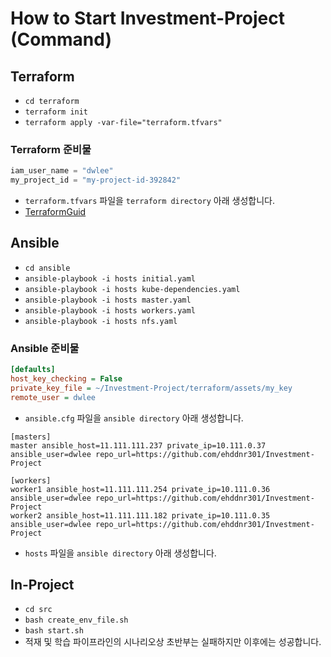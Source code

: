 # How to Start Investment-Project (Command)

## Terraform

- `cd terraform`
- `terraform init`
- `terraform apply -var-file="terraform.tfvars"`

### Terraform 준비물

```terraform.tfvars
iam_user_name = "dwlee"
my_project_id = "my-project-id-392842"
```
- `terraform.tfvars` 파일을 `terraform directory` 아래 생성합니다.
- [TerraformGuid](https://docs.google.com/presentation/d/1oTTSVRX9fK8sDZ4qC83s2BPVPV-RKry6C4TABuvN360/edit?usp=sharing)

## Ansible

- `cd ansible`
- `ansible-playbook -i hosts initial.yaml`
- `ansible-playbook -i hosts kube-dependencies.yaml`
- `ansible-playbook -i hosts master.yaml`
- `ansible-playbook -i hosts workers.yaml`
- `ansible-playbook -i hosts nfs.yaml`

### Ansible 준비물

```ansible.cfg
[defaults]
host_key_checking = False
private_key_file = ~/Investment-Project/terraform/assets/my_key
remote_user = dwlee
```
- `ansible.cfg` 파일을 `ansible directory` 아래 생성합니다.

```hosts
[masters]
master ansible_host=11.111.111.237 private_ip=10.111.0.37 ansible_user=dwlee repo_url=https://github.com/ehddnr301/Investment-Project

[workers]
worker1 ansible_host=11.111.111.254 private_ip=10.111.0.36 ansible_user=dwlee repo_url=https://github.com/ehddnr301/Investment-Project
worker2 ansible_host=11.111.111.182 private_ip=10.111.0.35 ansible_user=dwlee repo_url=https://github.com/ehddnr301/Investment-Project
```
- `hosts` 파일을 `ansible directory` 아래 생성합니다.

## In-Project

- `cd src`
- `bash create_env_file.sh`
- `bash start.sh`
- 적재 및 학습 파이프라인의 시나리오상 초반부는 실패하지만 이후에는 성공합니다.
